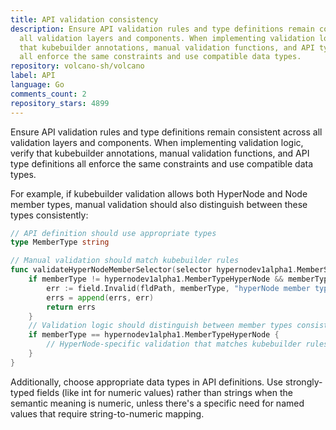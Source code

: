 ```yaml
---
title: API validation consistency
description: Ensure API validation rules and type definitions remain consistent across
  all validation layers and components. When implementing validation logic, verify
  that kubebuilder annotations, manual validation functions, and API type definitions
  all enforce the same constraints and use compatible data types.
repository: volcano-sh/volcano
label: API
language: Go
comments_count: 2
repository_stars: 4899
---
```


Ensure API validation rules and type definitions remain consistent across all validation layers and components. When implementing validation logic, verify that kubebuilder annotations, manual validation functions, and API type definitions all enforce the same constraints and use compatible data types.

For example, if kubebuilder validation allows both HyperNode and Node member types, manual validation should also distinguish between these types consistently:

```go
// API definition should use appropriate types
type MemberType string

// Manual validation should match kubebuilder rules
func validateHyperNodeMemberSelector(selector hypernodev1alpha1.MemberSelector, fldPath *field.Path, memberType hypernodev1alpha1.MemberType) field.ErrorList {
    if memberType != hypernodev1alpha1.MemberTypeHyperNode && memberType != hypernodev1alpha1.MemberTypeNode {
        err := field.Invalid(fldPath, memberType, "hyperNode member type must be one of HyperNode or Node")
        errs = append(errs, err)
        return errs
    }
    // Validation logic should distinguish between member types consistently
    if memberType == hypernodev1alpha1.MemberTypeHyperNode {
        // HyperNode-specific validation that matches kubebuilder rules
    }
}
```

Additionally, choose appropriate data types in API definitions. Use strongly-typed fields (like int for numeric values) rather than strings when the semantic meaning is numeric, unless there's a specific need for named values that require string-to-numeric mapping.